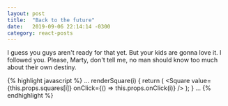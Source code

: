 ```yaml
---
layout: post
title:  "Back to the future"
date:   2019-09-06 22:14:14 -0300
category: react-posts
---
```


I guess you guys aren't ready for that yet. But your kids are gonna love it. I followed you. Please, Marty, don't tell me, no man should know too much about their own destiny.

{% highlight javascript %}
...
  renderSquare(i) {
    return (
      <Square
        value={this.props.squares[i]}
        onClick={() => this.props.onClick(i)}
      />
    );
  }
  ...
{% endhighlight %}